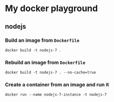# My docker playground

## nodejs
### Build an image from `Dockerfile`
`docker build -t nodejs-7 .`
### Rebuild an image from `Dockerfile`
`docker build -t nodejs-7 . --no-cache=true`
### Create a container from an image and run it
`docker run --name nodejs-7-instance -t nodejs-7`
